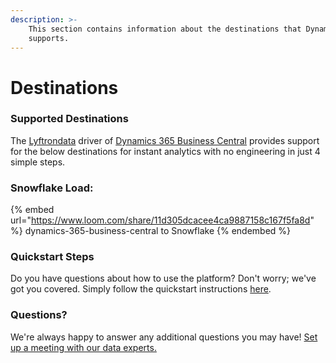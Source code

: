 ```yaml
---
description: >-
    This section contains information about the destinations that Dynamics 365 Business Central
    supports.
---
```


# Destinations

### Supported Destinations

The [Lyftrondata](https://www.lyftrondata.com/) driver of [Dynamics 365 Business Central](https://www.lyftrondata.com/integration/dynamics-365-business-central/) provides support for the below destinations for instant analytics with no engineering in just 4 simple steps.

### Snowflake Load:

{% embed url="https://www.loom.com/share/11d305dcacee4ca9887158c167f5fa8d" %}
dynamics-365-business-central to Snowflake
{% endembed %}

### Quickstart Steps

Do you have questions about how to use the platform? Don't worry; we've got you covered. Simply follow the quickstart instructions [here](../../../quickstart-steps.md).

### Questions? <a href="#questions" id="questions"></a>

We're always happy to answer any additional questions you may have! [Set up a meeting with our data experts.](https://www.lyftrondata.com/book-a-meeting/)
